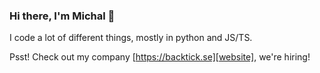 ### Hi there, I'm Michal 👋

I code a lot of different things, mostly in python and JS/TS.

Psst! Check out my company [https://backtick.se][website], we're hiring!

[website]: https://backtick.se
